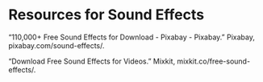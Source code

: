 # Resources for Sound Effects

“110,000+ Free Sound Effects for Download - Pixabay - Pixabay.” Pixabay, pixabay.com/sound-effects/. 

“Download Free Sound Effects for Videos.” Mixkit, mixkit.co/free-sound-effects/. 
